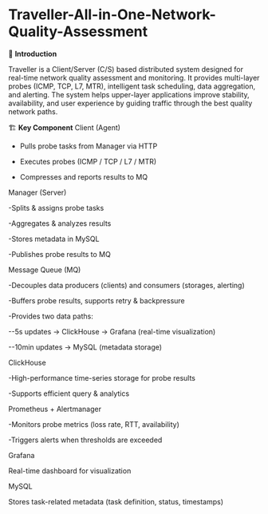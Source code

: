 # Traveller-All-in-One-Network-Quality-Assessment

📖 **Introduction**

Traveller is a Client/Server (C/S) based distributed system designed for real-time network quality assessment and monitoring.
It provides multi-layer probes (ICMP, TCP, L7, MTR), intelligent task scheduling, data aggregation, and alerting.
The system helps upper-layer applications improve stability, availability, and user experience by guiding traffic through the best quality network paths.

🏗️ **Key Component**
Client (Agent)

- Pulls probe tasks from Manager via HTTP

- Executes probes (ICMP / TCP / L7 / MTR)

- Compresses and reports results to MQ

Manager (Server)

-Splits & assigns probe tasks

-Aggregates & analyzes results

-Stores metadata in MySQL

-Publishes probe results to MQ

Message Queue (MQ)

-Decouples data producers (clients) and consumers (storages, alerting)

-Buffers probe results, supports retry & backpressure

-Provides two data paths:

--5s updates → ClickHouse → Grafana (real-time visualization)

--10min updates → MySQL (metadata storage)

ClickHouse

-High-performance time-series storage for probe results

-Supports efficient query & analytics

Prometheus + Alertmanager

-Monitors probe metrics (loss rate, RTT, availability)

-Triggers alerts when thresholds are exceeded

Grafana

Real-time dashboard for visualization

MySQL

Stores task-related metadata (task definition, status, timestamps)

